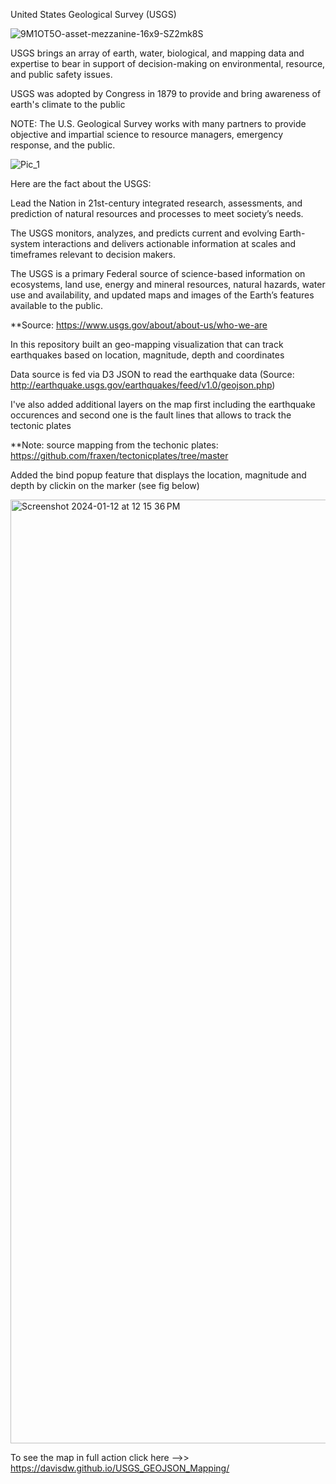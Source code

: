 United States Geological Survey (USGS) 

![9M1OT5O-asset-mezzanine-16x9-SZ2mk8S](https://github.com/davisdw/USGS_GEOJSON_Mapping_Challenge/assets/104311388/637b60b6-456f-45aa-8bf8-6ec7e51bf134)


USGS brings an array of earth, water, biological, and mapping data and expertise to bear in support of decision-making on environmental, resource, and public safety issues.

USGS was adopted by Congress in 1879 to provide and bring awareness of earth's climate to the public

NOTE: The U.S. Geological Survey works with many partners to provide objective and impartial science to resource managers, emergency response, and the public.


![Pic_1](https://github.com/davisdw/USGS_GEOJSON_Mapping_Challenge/assets/104311388/390c972a-1665-41f3-b3e8-53247af27d34)


Here are the fact about the USGS: 
  
  Lead the Nation in 21st-century integrated research, assessments, and prediction of natural resources and processes to meet society’s needs.
  
  The USGS monitors, analyzes, and predicts current and evolving Earth-system interactions and delivers actionable information at scales and timeframes relevant to decision makers.
  
  The USGS is a primary Federal source of science-based information on ecosystems, land use, energy and mineral resources, natural hazards, water use and availability, and updated maps and images of the Earth’s features available to the public.


**Source: https://www.usgs.gov/about/about-us/who-we-are



In this repository built an geo-mapping visualization that can track earthquakes based on location, magnitude, depth and coordinates

Data source is fed via D3 JSON to read the earthquake data (Source: http://earthquake.usgs.gov/earthquakes/feed/v1.0/geojson.php)

I've also added additional layers on the map first including the earthquake occurences and second one is the fault lines that allows to track the tectonic plates



**Note: source mapping from the techonic plates: https://github.com/fraxen/tectonicplates/tree/master

Added the bind popup feature that displays the location, magnitude and depth by clickin on the marker (see fig below) 




<img width="1510" alt="Screenshot 2024-01-12 at 12 15 36 PM" src="https://github.com/davisdw/USGS_GEOJSON_Mapping_Challenge/assets/104311388/ecc0500c-1194-4df8-96e8-d4307358325b">







To see the map in full action click here -->> https://davisdw.github.io/USGS_GEOJSON_Mapping/

